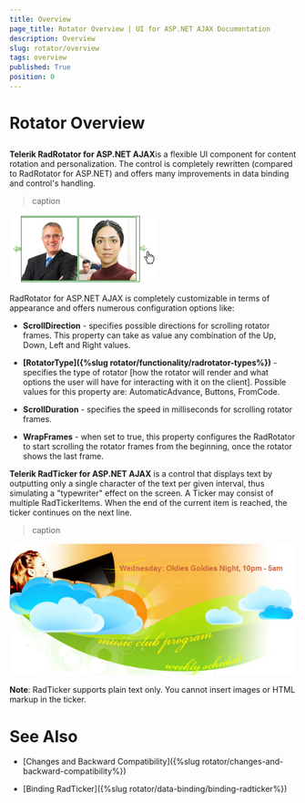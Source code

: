 ```yaml
---
title: Overview
page_title: Rotator Overview | UI for ASP.NET AJAX Documentation
description: Overview
slug: rotator/overview
tags: overview
published: True
position: 0
---
```


# Rotator Overview



## 

**Telerik RadRotator for ASP.NET AJAX**is a flexible UI component for content rotation and personalization. The control is completely rewritten (compared to RadRotator for ASP.NET) and offers many improvements in data binding and control's handling.
>caption 

![RotatorOverview](images/rotator-overview.png)

RadRotator for ASP.NET AJAX is completely customizable in terms of appearance and offers numerous configuration options like:

* **ScrollDirection** - specifies possible directions for scrolling rotator frames. This property can take as value any combination of the Up, Down, Left and Right values.

* **[RotatorType]({%slug rotator/functionality/radrotator-types%})** - specifies the type of rotator [how the rotator will render and what options the user will have for interacting with it on the client]. Possible values for this property are: AutomaticAdvance, Buttons, FromCode.

* **ScrollDuration** - specifies the speed in milliseconds for scrolling rotator frames.

* **WrapFrames** - when set to true, this property configures the RadRotator to start scrolling the rotator frames from the beginning, once the rotator shows the last frame.



**Telerik RadTicker for ASP.NET AJAX** is a control that displays text by outputting only a single character of the text per given interval, thus simulating a "typewriter" effect on the screen. A Ticker may consist of multiple RadTickerItems. When the end of the current item is reached, the ticker continues on the next line.
>caption 

![RadTicker for ASP.NET AJAX](images/rotator-ticker_overview.png)

**Note**: RadTicker supports plain text only. You cannot insert images or HTML markup in the ticker.



# See Also

 * [Changes and Backward Compatibility]({%slug rotator/changes-and-backward-compatibility%})

 * [Binding RadTicker]({%slug rotator/data-binding/binding-radticker%})
